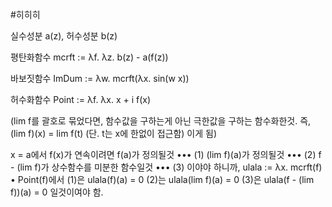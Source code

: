 #히히히

실수성분 a(z), 허수성분 b(z)

평탄화함수 mcrft := λf. λz. b(z) - a(f(z))

바보짓함수 ImDum := λw. mcrft(λx. sin(w x))

허수화함수 Point := λf. λx. x + i f(x)

(lim f를 괄호로 묶었다면, 함수값을 구하는게 아닌 극한값을 구하는 함수화한것. 즉, (lim f)(x) = lim f(t) (단. t는 x에 한없이 접근함) 이게 됨)

x = a에서 f(x)가 연속이려면
f(a)가 정의될것 ••• (1)
(lim f)(a)가 정의될것 ••• (2)
f - (lim f)가 상수함수를 미분한 함수일것 ••• (3)
이야야 하니까,
ulala := λx. mcrft(f) • Point(f)에서
(1)은 ulala(f)(a) = 0
(2)는 ulala(lim f)(a) = 0
(3)은 ulala(f - (lim f))(a) = 0
일것이여야 함.